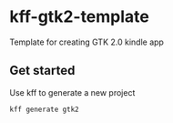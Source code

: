 # kff-gtk2-template
Template for creating GTK 2.0 kindle app

## Get started
Use kff to generate a new project
```shell
kff generate gtk2
```
